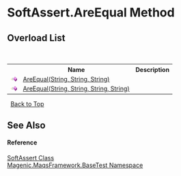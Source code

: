# SoftAssert.AreEqual Method 
 


## Overload List
&nbsp;<table><tr><th></th><th>Name</th><th>Description</th></tr><tr><td>![Public method](media/pubmethod.gif "Public method")</td><td><a href="#/MAQS_4/BaseTest_AUTOGENERATED/SoftAssert-AreEqual_Method_(String,_String,_String)">AreEqual(String, String, String)</a></td><td /></tr><tr><td>![Public method](media/pubmethod.gif "Public method")</td><td><a href="#/MAQS_4/BaseTest_AUTOGENERATED/SoftAssert-AreEqual_Method_(String,_String,_String,_String)">AreEqual(String, String, String, String)</a></td><td /></tr></table>&nbsp;
<a href="#softassert.areequal-method">Back to Top</a>

## See Also


#### Reference
<a href="#/MAQS_4/BaseTest_AUTOGENERATED/SoftAssert_Class">SoftAssert Class</a><br /><a href="#/MAQS_4/BaseTest_AUTOGENERATED/Magenic-MaqsFramework-BaseTest_Namespace">Magenic.MaqsFramework.BaseTest Namespace</a><br />